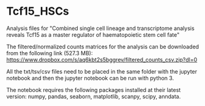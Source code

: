 # Tcf15_HSCs

Analysis files for "Combined single cell lineage and transcriptome analysis reveals Tcf15 as a master regulator of haematopoietic stem cell fate"

The filtered/normalized counts matrices for the analysis can be downloaded from the following link (527.3 MB): 
https://www.dropbox.com/s/aq6kbt2s5bggrev/filtered_counts_csv.zip?dl=0

All the txt/tsv/csv files need to be placed in the same folder with the jupyter notebook and then the jupyter notebook can be run with python 3.

The notebook requires the following packages installed at their latest version: numpy, pandas, seaborn, matplotlib, scanpy, scipy, anndata.
